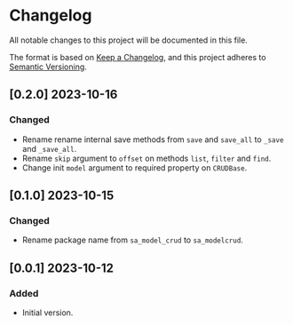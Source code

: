 # Changelog
All notable changes to this project will be documented in this file.

The format is based on [Keep a Changelog](https://keepachangelog.com/en/1.0.0/),
and this project adheres to [Semantic Versioning](https://semver.org/spec/v2.0.0.html).


## [0.2.0] 2023-10-16
### Changed
- Rename rename internal save methods from `save` and `save_all` to `_save` and `_save_all`.
- Rename `skip` argument to `offset` on methods `list`, `filter` and `find`.
- Change init `model` argument to required property on `CRUDBase`.


## [0.1.0] 2023-10-15
### Changed
- Rename package name from `sa_model_crud` to `sa_modelcrud`.


## [0.0.1] 2023-10-12
### Added
- Initial version.